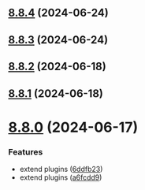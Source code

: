 ## [8.8.4](https://github.com/msobiecki/eslint-config/compare/v8.8.3...v8.8.4) (2024-06-24)



## [8.8.3](https://github.com/msobiecki/eslint-config/compare/v8.8.2...v8.8.3) (2024-06-24)



## [8.8.2](https://github.com/msobiecki/eslint-config/compare/v8.8.1...v8.8.2) (2024-06-18)



## [8.8.1](https://github.com/msobiecki/eslint-config/compare/v8.8.0...v8.8.1) (2024-06-18)



# [8.8.0](https://github.com/msobiecki/eslint-config/compare/v8.7.0...v8.8.0) (2024-06-17)


### Features

* extend plugins ([6ddfb23](https://github.com/msobiecki/eslint-config/commit/6ddfb23cdacfe9623d9c747f16c4bfcfeda27068))
* extend plugins ([a6fcdd9](https://github.com/msobiecki/eslint-config/commit/a6fcdd998eda89929ae9319978c3db88d2862502))



